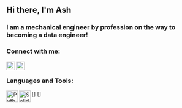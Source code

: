 <!--- The below is used to add a GIF --->
<!--- ![Created GIF](https://github.com/ALS-Engineer/ALS-Engineer/blob/master/gi.gif?raw=true) --->

<!--- The below is used to add LATEX Equations --->
<!--- <img src="https://render.githubusercontent.com/render/math?math=e^{i \pi} = \text{Hello World}"> --->

## Hi there, I'm Ash 

### I am a mechanical engineer by profession on the way to becoming a data engineer!

### Connect with me:

[<img align="left" alt="ash-stephen | LinkedIn" width="22px" src="https://cdn.jsdelivr.net/npm/simple-icons@v3/icons/linkedin.svg" />][linkedin]
[<img align="left" alt="ash-stephen | Instagram" width="22px" src="https://cdn.jsdelivr.net/npm/simple-icons@v3/icons/instagram.svg" />][instagram]

<br />

### Languages and Tools:
[<img align="left" alt="Python" width="30px" src="https://upload.wikimedia.org/wikipedia/commons/thumb/c/c3/Python-logo-notext.svg/1200px-Python-logo-notext.svg.png" />]
[<img align="left" alt="SolidWorks" width="30px" src="https://www.clipartmax.com/png/middle/256-2566934_solidworks-logo-computer-software-mechanical-engineering-logo-de-solidworks-png.png" />]



[linkedin]: https://linkedin.com/in/ash-stephen
[instagram]: https://instagram.com/livin_ash
